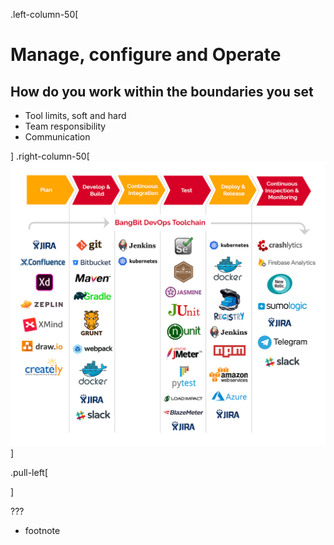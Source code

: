 .left-column-50[

# Manage, configure and Operate

## How do you work within the boundaries you set

* Tool limits, soft and hard
* Team responsibility
* Communication

]
.right-column-50[
![Harness devops](./_images/bangbittech-devops-toolchain.png)
]

.pull-left[

]

???

- footnote
